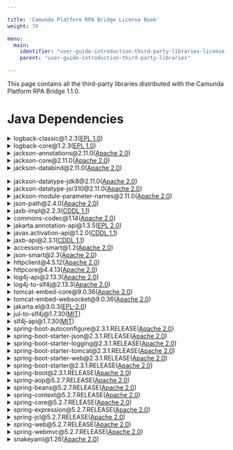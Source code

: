 ```yaml
---

title: 'Camunda Platform RPA Bridge License Book'
weight: 70

menu:
  main:
    identifier: "user-guide-introduction-third-party-libraries-license-book-rpa"
    parent: "user-guide-introduction-third-party-libraries"

---
```


This page contains all the third-party libraries distributed with the Camunda Platform RPA Bridge 1.1.0.

# Java Dependencies

<div><details><summary>logback-classic@1.2.3(<a href="https://opensource.org/licenses/EPL-1.0">EPL 1.0</a>)</summary><pre>Copyright (C) 1999-2015, QOS.ch. All rights reserved.</pre></details></div>
<div><details><summary>logback-core@1.2.3(<a href="https://opensource.org/licenses/EPL-1.0">EPL 1.0</a>)</summary><pre>Copyright (C) 1999-2015, QOS.ch. All rights reserved.</pre></details></div>
<div><details><summary>jackson-annotations@2.11.0(<a href="https://opensource.org/licenses/Apache-2.0">Apache 2.0</a>)</summary><pre>Copyright: various authors</pre></details></div>
<div><details><summary>jackson-core@2.11.0(<a href="https://opensource.org/licenses/Apache-2.0">Apache 2.0</a>)</summary><pre>Copyright: various authors: https://github.com/FasterXML/jackson-core/tree/master/release-notes
Notice file:
# Jackson JSON processor
Jackson is a high-performance, Free/Open Source JSON processing library.
It was originally written by Tatu Saloranta (tatu.saloranta@iki.fi), and has
been in development since 2007.
It is currently developed by a community of developers, as well as supported
commercially by FasterXML.com.
## Licensing
Jackson core and extension components may licensed under different licenses.
To find the details that apply to this artifact see the accompanying LICENSE file.
For more information, including possible other licensing options, contact
FasterXML.com (http://fasterxml.com).
## Credits
A list of contributors may be found from CREDITS file, which is included
in some artifacts (usually source distributions); but is always available
from the source code management (SCM) system project uses.</pre></details></div>
<div><details><summary>jackson-databind@2.11.0(<a href="https://opensource.org/licenses/Apache-2.0">Apache 2.0</a>)</summary><pre>Copyright: various authors: https://github.com/FasterXML/jackson-databind/tree/master/release-notes
Notice file:
# Jackson JSON processor
Jackson is a high-performance, Free/Open Source JSON processing library.
It was originally written by Tatu Saloranta (tatu.saloranta@iki.fi), and has
been in development since 2007.
It is currently developed by a community of developers, as well as supported
commercially by FasterXML.com.
## Licensing
Jackson core and extension components may be licensed under different licenses.
To find the details that apply to this artifact see the accompanying LICENSE file.
For more information, including possible other licensing options, contact
FasterXML.com (http://fasterxml.com).

## Credits
A list of contributors may be found from CREDITS file, which is included
in some artifacts (usually source distributions); but is always available
from the source code management (SCM) system project uses.</pre></details></div>
<div><details><summary>jackson-datatype-jdk8@2.11.0(<a href="https://opensource.org/licenses/Apache-2.0">Apache 2.0</a>)</summary><pre>Copyright: various authors: https://github.com/FasterXML/jackson-modules-java8/tree/master/release-notes
Notice file:
# Jackson JSON processor
Jackson is a high-performance, Free/Open Source JSON processing library.
It was originally written by Tatu Saloranta (tatu.saloranta@iki.fi), and has
been in development since 2007.
It is currently developed by a community of developers, as well as supported
commercially by FasterXML.com.
## Licensing
Jackson core and extension components may be licensed under different licenses.
To find the details that apply to this artifact see the accompanying LICENSE file.
For more information, including possible other licensing options, contact
FasterXML.com (http://fasterxml.com).
## Credits
A list of contributors may be found from CREDITS file, which is included
in some artifacts (usually source distributions); but is always available
from the source code management (SCM) system project uses.</pre></details></div>
<div><details><summary>jackson-datatype-jsr310@2.11.0(<a href="https://opensource.org/licenses/Apache-2.0">Apache 2.0</a>)</summary><pre>Copyright: various authors: https://github.com/FasterXML/jackson-modules-java8/tree/master/release-notes
Notice file:
# Jackson JSON processor
Jackson is a high-performance, Free/Open Source JSON processing library.
It was originally written by Tatu Saloranta (tatu.saloranta@iki.fi), and has
been in development since 2007.
It is currently developed by a community of developers, as well as supported
commercially by FasterXML.com.
## Licensing
Jackson core and extension components may be licensed under different licenses.
To find the details that apply to this artifact see the accompanying LICENSE file.
For more information, including possible other licensing options, contact
FasterXML.com (http://fasterxml.com).
## Credits
A list of contributors may be found from CREDITS file, which is included
in some artifacts (usually source distributions); but is always available
from the source code management (SCM) system project uses.</pre></details></div>
<div><details><summary>jackson-module-parameter-names@2.11.0(<a href="https://opensource.org/licenses/Apache-2.0">Apache 2.0</a>)</summary><pre>Copyright: various authors: https://github.com/FasterXML/jackson-modules-base/tree/master/release-notes
Notice file:
# Jackson JSON processor
Jackson is a high-performance, Free/Open Source JSON processing library.
It was originally written by Tatu Saloranta (tatu.saloranta@iki.fi), and has
been in development since 2007.
It is currently developed by a community of developers, as well as supported
commercially by FasterXML.com.
## Licensing
Jackson core and extension components may be licensed under different licenses.
To find the details that apply to this artifact see the accompanying LICENSE file.
For more information, including possible other licensing options, contact
FasterXML.com (http://fasterxml.com).
## Credits
A list of contributors may be found from CREDITS file, which is included
in some artifacts (usually source distributions); but is always available
from the source code management (SCM) system project uses.</pre></details></div>
<div><details><summary>json-path@2.4.0(<a href="https://opensource.org/licenses/Apache-2.0">Apache 2.0</a>)</summary><pre>Copyright: 2001-2011 the original author or authors (Stefan Goessner)</pre></details></div>
<div><details><summary>jaxb-impl@2.2.3(<a href="https://spdx.org/licenses/CDDL-1.1.html">CDDL 1.1</a>)</summary><pre>Copyright: © 2017 Oracle and/or its affiliates. All rights reserved.</pre></details></div>
<div><details><summary>commons-codec@1.14(<a href="https://opensource.org/licenses/Apache-2.0">Apache 2.0</a>)</summary><pre>Copyright: © 2017 Oracle and/or its affiliates. All rights reserved.
Notice file:
Apache Commons Codec
Copyright 2002-2020 The Apache Software Foundation
This product includes software developed at
The Apache Software Foundation (https://www.apache.org/).
src/test/org/apache/commons/codec/language/DoubleMetaphoneTest.java
contains test data from http://aspell.net/test/orig/batch0.tab.
Copyright (C) 2002 Kevin Atkinson (kevina@gnu.org)
The content of package org.apache.commons.codec.language.bm has been translated
from the original php source code available at http://stevemorse.org/phoneticinfo.htm
with permission from the original authors.
Original source copyright:
Copyright (c) 2008 Alexander Beider & Stephen P. Morse.
Copyright 2002-2020 The Apache Software Foundation</pre></details></div>
<div><details><summary>jakarta.annotation-api@1.3.5(<a href="https://opensource.org/licenses/EPL-2.0">EPL 2.0</a>)</summary><pre>Notice file:
==================================================================
# Notices for Jakarta Activation
This content is produced and maintained by Jakarta Activation project.
* Project home: https://projects.eclipse.org/projects/ee4j.jaf
## Copyright
All content is the property of the respective authors or their employers. For
more information regarding authorship of content, please consult the listed
source code repository logs.
## Declared Project Licenses
This program and the accompanying materials are made available under the terms
of the Eclipse Distribution License v. 1.0,
which is available at http://www.eclipse.org/org/documents/edl-v10.php.
SPDX-License-Identifier: BSD-3-Clause
## Source Code
The project maintains the following source code repositories:
* https://github.com/eclipse-ee4j/jaf
## Third-party Content
This project leverages the following third party content.
JUnit (4.12)
* License: Eclipse Public License
====================================================================	
Copyright (C) Oracle and/or its affiliates. All rights reserved.																							</pre></details></div>
<div><details><summary>javax.activation-api@1.2.0(<a href="https://spdx.org/licenses/CDDL-1.1.html">CDDL 1.1</a>)</summary><pre>Copyright:1997-2020 Oracle and/or its affiliates. All rights reserved.</pre></details></div>
<div><details><summary>jaxb-api@2.3.1(<a href="https://spdx.org/licenses/CDDL-1.1.html">CDDL 1.1</a>)</summary><pre>Copyright:(c) 1997-2020 Oracle and/or its affiliates. All rights reserved.</pre></details></div>
<div><details><summary>accessors-smart@1.2(<a href="https://opensource.org/licenses/Apache-2.0">Apache 2.0</a>)</summary><pre>Copyright: Copyright 2011 JSON-SMART authors </pre></details></div>
<div><details><summary>json-smart@2.3(<a href="https://opensource.org/licenses/Apache-2.0">Apache 2.0</a>)</summary><pre>Copyright: Uriel Chemouni</pre></details></div>
<div><details><summary>httpclient@4.5.12(<a href="https://opensource.org/licenses/Apache-2.0">Apache 2.0</a>)</summary><pre>Copyright: 2005-2020 The Apache Software Foundation This product includes software developed at
The Apache Software Foundation (http://www.apache.org/)</pre></details></div>
<div><details><summary>httpcore@4.4.13(<a href="https://opensource.org/licenses/Apache-2.0">Apache 2.0</a>)</summary><pre>Copyright: 2005-2020 The Apache Software Foundation This product includes software developed at
The Apache Software Foundation (http://www.apache.org/)</pre></details></div>
<div><details><summary>log4j-api@2.13.3(<a href="https://opensource.org/licenses/Apache-2.0">Apache 2.0</a>)</summary><pre>Copyright: 2001-2020 The Apache Software Foundation
Notice file: 
Apache Commons Lang
Copyright 2001-2020 The Apache Software Foundation
This product includes software developed at
The Apache Software Foundation (https://www.apache.org/).</pre></details></div>
<div><details><summary>log4j-to-slf4j@2.13.3(<a href="https://opensource.org/licenses/Apache-2.0">Apache 2.0</a>)</summary><pre>Copyright: 2001-2020 The Apache Software Foundation
Notice file: 
Apache Commons Lang
Copyright 2001-2020 The Apache Software Foundation
This product includes software developed at
The Apache Software Foundation (https://www.apache.org/).</pre></details></div>
<div><details><summary>tomcat-embed-core@9.0.36(<a href="https://opensource.org/licenses/Apache-2.0">Apache 2.0</a>)</summary><pre>Copyright: 1999-2020 The Apache Software Foundation
Notice file:
Apache Tomcat
Copyright 1999-2020 The Apache Software Foundation
This product includes software developed at
The Apache Software Foundation (https://www.apache.org/).
This software contains code derived from netty-native
developed by the Netty project
(https://netty.io, https://github.com/netty/netty-tcnative/)
and from finagle-native developed at Twitter
(https://github.com/twitter/finagle).
This software contains code derived from jgroups-kubernetes
developed by the JGroups project (http://www.jgroups.org/).
The Windows Installer is built with the Nullsoft
Scriptable Install System (NSIS), which is
open source software.  The original software and
related information is available at
http://nsis.sourceforge.net.
Java compilation software for JSP pages is provided by the Eclipse
JDT Core Batch Compiler component, which is open source software.
The original software and related information is available at
https://www.eclipse.org/jdt/core/.
org.apache.tomcat.util.json.JSONParser.jj is a public domain javacc grammar
for JSON written by Robert Fischer.
https://github.com/RobertFischer/json-parser
For portions of the Tomcat JNI OpenSSL API and the OpenSSL JSSE integration
The org.apache.tomcat.jni and the org.apache.tomcat.net.openssl packages
are derivative work originating from the Netty project and the finagle-native
project developed at Twitter
* Copyright 2014 The Netty Project
* Copyright 2014 Twitter

For portions of the Tomcat cloud support
The org.apache.catalina.tribes.membership.cloud package contains derivative
work originating from the jgroups project.
https://github.com/jgroups-extras/jgroups-kubernetes
Copyright 2002-2018 Red Hat Inc.
The original XML Schemas for Java EE Deployment Descriptors:
 - javaee_5.xsd
 - javaee_web_services_1_2.xsd
 - javaee_web_services_client_1_2.xsd
 - javaee_6.xsd
 - javaee_web_services_1_3.xsd
 - javaee_web_services_client_1_3.xsd
 - jsp_2_2.xsd
 - web-app_3_0.xsd
 - web-common_3_0.xsd
 - web-fragment_3_0.xsd
 - javaee_7.xsd
 - javaee_web_services_1_4.xsd
 - javaee_web_services_client_1_4.xsd
 - jsp_2_3.xsd
 - web-app_3_1.xsd
 - web-common_3_1.xsd
 - web-fragment_3_1.xsd
 - javaee_8.xsd
 - web-app_4_0.xsd
 - web-common_4_0.xsd
 - web-fragment_4_0.xsd
may be obtained from:
http://www.oracle.com/webfolder/technetwork/jsc/xml/ns/javaee/index.html</pre></details></div>
<div><details><summary>tomcat-embed-websocket@9.0.36(<a href="https://opensource.org/licenses/Apache-2.0">Apache 2.0</a>)</summary><pre>Copyright: 1999-2020 The Apache Software Foundation
Notice file:
Apache Tomcat
Copyright 1999-2020 The Apache Software Foundation
This product includes software developed at
The Apache Software Foundation (https://www.apache.org/).
This software contains code derived from netty-native
developed by the Netty project
(https://netty.io, https://github.com/netty/netty-tcnative/)
and from finagle-native developed at Twitter
(https://github.com/twitter/finagle).
This software contains code derived from jgroups-kubernetes
developed by the JGroups project (http://www.jgroups.org/).
The Windows Installer is built with the Nullsoft
Scriptable Install System (NSIS), which is
open source software.  The original software and
related information is available at
http://nsis.sourceforge.net.
Java compilation software for JSP pages is provided by the Eclipse
JDT Core Batch Compiler component, which is open source software.
The original software and related information is available at
https://www.eclipse.org/jdt/core/.
org.apache.tomcat.util.json.JSONParser.jj is a public domain javacc grammar
for JSON written by Robert Fischer.
https://github.com/RobertFischer/json-parser
For portions of the Tomcat JNI OpenSSL API and the OpenSSL JSSE integration
The org.apache.tomcat.jni and the org.apache.tomcat.net.openssl packages
are derivative work originating from the Netty project and the finagle-native
project developed at Twitter
* Copyright 2014 The Netty Project
* Copyright 2014 Twitter

For portions of the Tomcat cloud support
The org.apache.catalina.tribes.membership.cloud package contains derivative
work originating from the jgroups project.
https://github.com/jgroups-extras/jgroups-kubernetes
Copyright 2002-2018 Red Hat Inc.
The original XML Schemas for Java EE Deployment Descriptors:
 - javaee_5.xsd
 - javaee_web_services_1_2.xsd
 - javaee_web_services_client_1_2.xsd
 - javaee_6.xsd
 - javaee_web_services_1_3.xsd
 - javaee_web_services_client_1_3.xsd
 - jsp_2_2.xsd
 - web-app_3_0.xsd
 - web-common_3_0.xsd
 - web-fragment_3_0.xsd
 - javaee_7.xsd
 - javaee_web_services_1_4.xsd
 - javaee_web_services_client_1_4.xsd
 - jsp_2_3.xsd
 - web-app_3_1.xsd
 - web-common_3_1.xsd
 - web-fragment_3_1.xsd
 - javaee_8.xsd
 - web-app_4_0.xsd
 - web-common_4_0.xsd
 - web-fragment_4_0.xsd
may be obtained from:
http://www.oracle.com/webfolder/technetwork/jsc/xml/ns/javaee/index.html</pre></details></div>
<div><details><summary>jakarta.el@3.0.3(<a href="https://opensource.org/licenses/EPL-2.0">EPL-2.0</a>)</summary><pre>Copyright: various authors</pre></details></div>
<div><details><summary>jul-to-slf4j@1.7.30(<a href="https://opensource.org/licenses/MIT">MIT</a>)</summary><pre>Copyright (c) 2004-2017 QOS.ch</pre></details></div>
<div><details><summary>slf4j-api@1.7.30(<a href="https://opensource.org/licenses/MIT">MIT</a>)</summary><pre>Copyright (c) 2004-2017 QOS.ch</pre></details></div>
<div><details><summary>spring-boot-autoconfigure@2.3.1.RELEASE(<a href="https://opensource.org/licenses/Apache-2.0">Apache 2.0</a>)</summary><pre>Copyright: 2012-2019 the original author or authors.</pre></details></div>
<div><details><summary>spring-boot-starter-json@2.3.1.RELEASE(<a href="https://opensource.org/licenses/Apache-2.0">Apache 2.0</a>)</summary><pre>Copyright: 2012-2019 the original author or authors.</pre></details></div>
<div><details><summary>spring-boot-starter-logging@2.3.1.RELEASE(<a href="https://opensource.org/licenses/Apache-2.0">Apache 2.0</a>)</summary><pre>Copyright: 2012-2019 the original author or authors.</pre></details></div>
<div><details><summary>spring-boot-starter-tomcat@2.3.1.RELEASE(<a href="https://opensource.org/licenses/Apache-2.0">Apache 2.0</a>)</summary><pre>Copyright: 2012-2019 the original author or authors.</pre></details></div>
<div><details><summary>spring-boot-starter-web@2.3.1.RELEASE(<a href="https://opensource.org/licenses/Apache-2.0">Apache 2.0</a>)</summary><pre>Copyright: 2012-2019 the original author or authors.</pre></details></div>
<div><details><summary>spring-boot-starter@2.3.1.RELEASE(<a href="https://opensource.org/licenses/Apache-2.0">Apache 2.0</a>)</summary><pre>Copyright: 2012-2019 the original author or authors.</pre></details></div>
<div><details><summary>spring-boot@2.3.1.RELEASE(<a href="https://opensource.org/licenses/Apache-2.0">Apache 2.0</a>)</summary><pre>Copyright: 2012-2019 the original author or authors.</pre></details></div>
<div><details><summary>spring-aop@5.2.7.RELEASE(<a href="https://opensource.org/licenses/Apache-2.0">Apache 2.0</a>)</summary><pre>Copyright: 2012-2019 the original author or authors.</pre></details></div>
<div><details><summary>spring-beans@5.2.7.RELEASE(<a href="https://opensource.org/licenses/Apache-2.0">Apache 2.0</a>)</summary><pre>Copyright: 2012-2019 the original author or authors.</pre></details></div>
<div><details><summary>spring-context@5.2.7.RELEASE(<a href="https://opensource.org/licenses/Apache-2.0">Apache 2.0</a>)</summary><pre>Copyright: 2012-2019 the original author or authors.</pre></details></div>
<div><details><summary>spring-core@5.2.7.RELEASE(<a href="https://opensource.org/licenses/Apache-2.0">Apache 2.0</a>)</summary><pre>Copyright: 2012-2019 the original author or authors.</pre></details></div>
<div><details><summary>spring-expression@5.2.7.RELEASE(<a href="https://opensource.org/licenses/Apache-2.0">Apache 2.0</a>)</summary><pre>Copyright: 2012-2019 the original author or authors.</pre></details></div>
<div><details><summary>spring-jcl@5.2.7.RELEASE(<a href="https://opensource.org/licenses/Apache-2.0">Apache 2.0</a>)</summary><pre>Copyright: 2012-2019 the original author or authors.</pre></details></div>
<div><details><summary>spring-web@5.2.7.RELEASE(<a href="https://opensource.org/licenses/Apache-2.0">Apache 2.0</a>)</summary><pre>Copyright: 2012-2019 the original author or authors.</pre></details></div>
<div><details><summary>spring-webmvc@5.2.7.RELEASE(<a href="https://opensource.org/licenses/Apache-2.0">Apache 2.0</a>)</summary><pre>Copyright: 2012-2019 the original author or authors.</pre></details></div>
<div><details><summary>snakeyaml@1.26(<a href="https://opensource.org/licenses/Apache-2.0">Apache 2.0</a>)</summary><pre>Copyright: http://www.snakeyaml.org
Licensed under Apache 2.0
</pre></details></div>
